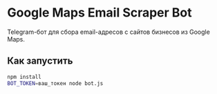 # Google Maps Email Scraper Bot

Telegram-бот для сбора email-адресов с сайтов бизнесов из Google Maps.

## Как запустить
```bash
npm install
BOT_TOKEN=ваш_токен node bot.js
